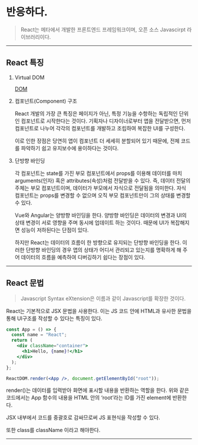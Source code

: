 # 반응하다.

> React는 메타에서 개발한 프론트엔드 프레임워크이며, 오픈 소스 Javascirpt 라이브러리이다.

---

## React 특징

1. Virtual DOM

   [DOM](https://github.com/976520/TIL/blob/main/javascript/DOM.md)

2. 컴포넌트(Component) 구조

   React 개발의 가장 큰 특징은 페이지가 아닌, 특정 기능을 수항하는 독립적인 단위인 컴포넌트로 시작한다는 것이다. 기획자나 디자이너로부터 앱을 전달받으면, 먼저 컴포넌트로 나누어 각각의 컴포넌트를 개발하고 조립하여 복잡한 UI를 구성한다.

   이로 인한 장점은 당연히 앱이 컴포넌트 더 세세히 분할되어 있기 때문에, 전체 코드를 파악하기 쉽고 유지보수에 용이하다는 것이다.

3. 단방향 바인딩

   각 컴포넌트는 state를 가진 부모 컴포넌트에서 props를 이용해 데이터를 마치 arguments(인자) 혹은 attributes(속성)처럼 전달받을 수 있다. 즉, 데이터 전달의 주체는 부모 컴포넌트이며, 데이터가 부모에서 자식으로 전달됨을 의미한다. 자식 컴포넌트는 props를 변경할 수 없으며 오직 부모 컴포넌트만이 그의 상태를 변경할 수 있다.

   Vue와 Angular는 양방향 바인딩을 한다. 양방향 바인딩은 데이터의 변경과 UI의 상태 변경이 서로 영향을 주며 동시에 업데이트 하는 것이다. 때문에 UI가 복잡해지면 성능이 저하된다는 단점이 있다.

   하지만 React는 데이터의 흐름이 한 방향으로 유지되는 단방향 바인딩을 한다. 이러한 단방향 바인딩의 경우 앱의 상태가 어디서 관리되고 있는지를 명확하게 해 주어 데이터의 흐름을 예측하여 디버깅하기 쉽다는 장점이 있다.

---

## React 문법

> Javascript Syntax eXtension은 이름과 같이 Javascript를 확장한 것이다.

React는 기본적으로 JSX 문법을 사용한다. 이는 JS 코드 안에 HTML과 유사한 문법을 통해 UI구조를 작성할 수 있다는 특징이 있다.

```jsx
const App = () => {
  const name = "React";
  return (
    <div className="container">
      <h1>Hello, {name}!</h1>
    </div>
  );
};

ReactDOM.render(<App />, document.getElementById("root"));
```

render()는 데이터를 입력받아 화면에 표시할 내용을 반환하는 역할을 한다. 위와 같은 코드에서는 App 함수의 내용을 HTML 안의 ‘root’라는 ID를 가진 element에 반환한다.

JSX 내부에서 코드를 중괄호로 감싸므로써 JS 표현식을 작성할 수 있다.

또한 class를 className 이라고 해야한다.

---
